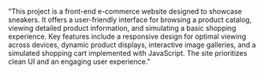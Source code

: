 "This project is a front-end e-commerce website designed to showcase sneakers. It offers a user-friendly interface for browsing a product catalog, viewing detailed product information, and simulating a basic shopping experience. Key features include a responsive design for optimal viewing across devices, dynamic product displays, interactive image galleries, and a simulated shopping cart implemented with JavaScript. The site prioritizes clean UI and an engaging user experience."

